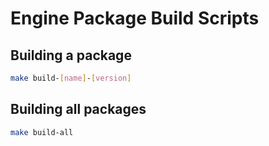 # Engine Package Build Scripts

## Building a package

```bash
make build-[name]-[version]
```

## Building all packages

```bash
make build-all
```
